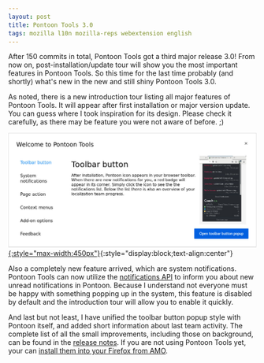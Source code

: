 ```yaml
---
layout: post
title: Pontoon Tools 3.0
tags: mozilla l10n mozilla-reps webextension english
---
```


After 150 commits in total, Pontoon Tools got a third major release 3.0! From now on, post-installation/update tour will show you the most important features in Pontoon Tools. So this time for the last time probably (and shortly) what's new in the new and still shiny Pontoon Tools 3.0.

As noted, there is a new introduction tour listing all major features of Pontoon Tools. It will appear after first installation or major version update. You can guess where I took inspiration for its design. Please check it carefully, as there may be feature you were not aware of before. ;)

[![Pontoon Tools introduction tour](/assets/img/pontoon-tools-intro.jpg){:style="max-width:450px"}](/assets/img/pontoon-tools-intro.jpg){:style="display:block;text-align:center"}

Also a completely new feature arrived, which are system notifications. Pontoon Tools can now utilize the [notifications API](https://developer.mozilla.org/en-US/Add-ons/WebExtensions/user_interface/Notifications) to inform you about new unread notifications in Pontoon. Because I understand not everyone must be happy with something popping up in the system, this feature is disabled by default and the introduction tour will allow you to enable it quickly.

And last but not least, I have unified the toolbar button popup style with Pontoon itself, and added short information about last team activity. The complete list of all the small improvements, including those on background, can be found in the [release notes](https://github.com/MikkCZ/pontoon-tools/releases/tag/v3.0). If you are not using Pontoon Tools yet, your can [install them into your Firefox from AMO](https://addons.mozilla.org/firefox/addon/pontoon-tools/).
